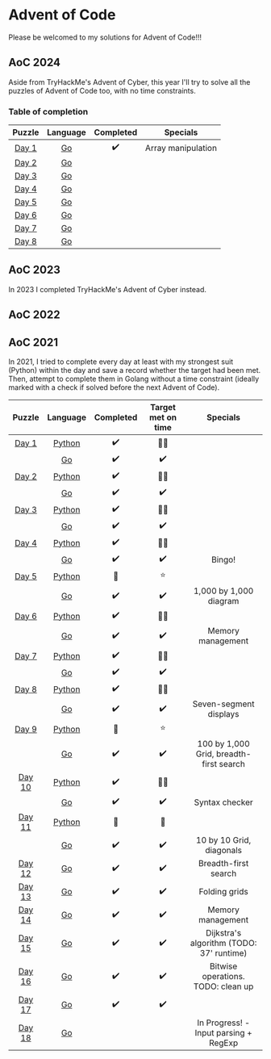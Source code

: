 # Advent of Code

Please be welcomed to my solutions for Advent of Code!!!

## AoC 2024

Aside from TryHackMe's Advent of Cyber, this year I'll try to solve all the puzzles of Advent of Code too, with no time constraints.

### Table of completion

|              Puzzle              |           Language            |     Completed      |      Specials      |
|:--------------------------------:|:-----------------------------:|:------------------:|:------------------:|
| [Day 1](./2024/day_01/day_01.md) | [Go](./2024/day_01/day_01.go) | :heavy_check_mark: | Array manipulation |
| [Day 2](./2024/day_02/day_02.md) | [Go](./2024/day_02/day_02.go) |                    |                    |
| [Day 3](./2024/day_03/day_03.md) | [Go](./2024/day_03/day_03.go) |                    |                    |
| [Day 4](./2024/day_04/day_04.md) | [Go](./2024/day_04/day_04.go) |                    |                    |
| [Day 5](./2024/day_05/day_05.md) | [Go](./2024/day_05/day_05.go) |                    |                    |
| [Day 6](./2024/day_06/day_06.md) | [Go](./2024/day_06/day_06.go) |                    |                    |
| [Day 7](./2024/day_07/day_07.md) | [Go](./2024/day_07/day_07.go) |                    |                    |
| [Day 8](./2024/day_08/day_08.md) | [Go](./2024/day_08/day_08.go) |                    |                    |


## AoC 2023

In 2023 I completed TryHackMe's Advent of Cyber instead.

## AoC 2022


## AoC 2021

In 2021, I tried to complete every day at least with my strongest suit (Python) within the day and save a record whether the target had been met. Then, attempt to complete them in Golang without a time constraint (ideally marked with a check if solved before the next Advent of Code).

|                                   Puzzle                                   |                                       Language                                       |     Completed      | Target met on time |                 Specials                 |
|:--------------------------------------------------------------------------:|:------------------------------------------------------------------------------------:|:------------------:|:------------------:|:----------------------------------------:|
|  [Day 1](https://github.com/0x5ubt13/advent_of_code_2021/tree/main/day_1)  |  [Python](https://github.com/0x5ubt13/advent_of_code_2021/blob/main/day_1/day_1.py)  | :heavy_check_mark: |   :star2::star2:   |                                          |
|                                                                            |    [Go](https://github.com/0x5ubt13/advent_of_code_2021/blob/main/day_1/day_1.go)    | :heavy_check_mark: | :heavy_check_mark: |                                          |
|  [Day 2](https://github.com/0x5ubt13/advent_of_code_2021/tree/main/day_2)  |  [Python](https://github.com/0x5ubt13/advent_of_code_2021/blob/main/day_2/day_2.py)  | :heavy_check_mark: |   :star2::star2:   |                                          |
|                                                                            |    [Go](https://github.com/0x5ubt13/advent_of_code_2021/blob/main/day_2/day_2.go)    | :heavy_check_mark: | :heavy_check_mark: |                                          |
|  [Day 3](https://github.com/0x5ubt13/advent_of_code_2021/tree/main/day_3)  |  [Python](https://github.com/0x5ubt13/advent_of_code_2021/blob/main/day_3/day_3.py)  | :heavy_check_mark: |   :star2::star2:   |                                          |
|                                                                            |    [Go](https://github.com/0x5ubt13/advent_of_code_2021/blob/main/day_3/day_3.go)    | :heavy_check_mark: | :heavy_check_mark: |                                          |
|  [Day 4](https://github.com/0x5ubt13/advent_of_code_2021/tree/main/day_4)  |  [Python](https://github.com/0x5ubt13/advent_of_code_2021/blob/main/day_4/day_4.py)  | :heavy_check_mark: |   :star2::star2:   |                                          |
|                                                                            |    [Go](https://github.com/0x5ubt13/advent_of_code_2021/blob/main/day_4/day_4.go)    | :heavy_check_mark: | :heavy_check_mark: |                  Bingo!                  |
|  [Day 5](https://github.com/0x5ubt13/advent_of_code_2021/tree/main/day_5)  |  [Python](https://github.com/0x5ubt13/advent_of_code_2021/blob/main/day_5/day_5.py)  |    :woozy_face:    |       :star:       |                                          |
|                                                                            |    [Go](https://github.com/0x5ubt13/advent_of_code_2021/blob/main/day_5/day_5.go)    | :heavy_check_mark: | :heavy_check_mark: |          1,000 by 1,000 diagram          |
|  [Day 6](https://github.com/0x5ubt13/advent_of_code_2021/tree/main/day_6)  |  [Python](https://github.com/0x5ubt13/advent_of_code_2021/blob/main/day_6/day_6.py)  | :heavy_check_mark: |   :star2::star2:   |                                          |
|                                                                            |    [Go](https://github.com/0x5ubt13/advent_of_code_2021/blob/main/day_6/day_6.go)    | :heavy_check_mark: | :heavy_check_mark: |            Memory management             |
|  [Day 7](https://github.com/0x5ubt13/advent_of_code_2021/tree/main/day_7)  |  [Python](https://github.com/0x5ubt13/advent_of_code_2021/blob/main/day_7/day_7.py)  | :heavy_check_mark: |   :star2::star2:   |                                          |
|                                                                            |    [Go](https://github.com/0x5ubt13/advent_of_code_2021/blob/main/day_7/day_7.go)    | :heavy_check_mark: | :heavy_check_mark: |                                          |
|  [Day 8](https://github.com/0x5ubt13/advent_of_code_2021/tree/main/day_8)  |  [Python](https://github.com/0x5ubt13/advent_of_code_2021/blob/main/day_8/day_8.py)  | :heavy_check_mark: |   :star2::star2:   |                                          |
|                                                                            |    [Go](https://github.com/0x5ubt13/advent_of_code_2021/blob/main/day_8/day_8.go)    | :heavy_check_mark: | :heavy_check_mark: |          Seven-segment displays          |
|  [Day 9](https://github.com/0x5ubt13/advent_of_code_2021/tree/main/day_9)  |  [Python](https://github.com/0x5ubt13/advent_of_code_2021/blob/main/day_9/day_9.py)  |    :woozy_face:    |       :star:       |                                          |
|                                                                            |    [Go](https://github.com/0x5ubt13/advent_of_code_2021/blob/main/day_9/day_9.go)    | :heavy_check_mark: | :heavy_check_mark: | 100 by 1,000 Grid, breadth-first search  |
| [Day 10](https://github.com/0x5ubt13/advent_of_code_2021/tree/main/day_10) | [Python](https://github.com/0x5ubt13/advent_of_code_2021/blob/main/day_10/day_10.py) | :heavy_check_mark: |   :star2::star2:   |                                          |
|                                                                            |   [Go](https://github.com/0x5ubt13/advent_of_code_2021/blob/main/day_10/day_10.go)   | :heavy_check_mark: | :heavy_check_mark: |              Syntax checker              |
| [Day 11](https://github.com/0x5ubt13/advent_of_code_2021/tree/main/day_11) | [Python](https://github.com/0x5ubt13/advent_of_code_2021/blob/main/day_11/day_11.py) |    :woozy_face:    |    :woozy_face:    |                                          |
|                                                                            |   [Go](https://github.com/0x5ubt13/advent_of_code_2021/blob/main/day_11/day_11.go)   | :heavy_check_mark: | :heavy_check_mark: |         10 by 10 Grid, diagonals         |
| [Day 12](https://github.com/0x5ubt13/advent_of_code_2021/tree/main/day_12) |   [Go](https://github.com/0x5ubt13/advent_of_code_2021/blob/main/day_12/day_12.go)   | :heavy_check_mark: | :heavy_check_mark: |           Breadth-first search           |
| [Day 13](https://github.com/0x5ubt13/advent_of_code_2021/tree/main/day_13) |   [Go](https://github.com/0x5ubt13/advent_of_code_2021/blob/main/day_13/day_13.go)   | :heavy_check_mark: | :heavy_check_mark: |              Folding grids               |
| [Day 14](https://github.com/0x5ubt13/advent_of_code_2021/tree/main/day_14) |   [Go](https://github.com/0x5ubt13/advent_of_code_2021/blob/main/day_14/day_14.go)   | :heavy_check_mark: | :heavy_check_mark: |            Memory management             |
| [Day 15](https://github.com/0x5ubt13/advent_of_code_2021/tree/main/day_15) |   [Go](https://github.com/0x5ubt13/advent_of_code_2021/blob/main/day_15/day_15.go)   | :heavy_check_mark: | :heavy_check_mark: | Dijkstra's algorithm (TODO: 37' runtime) |
| [Day 16](https://github.com/0x5ubt13/advent_of_code_2021/tree/main/day_16) |   [Go](https://github.com/0x5ubt13/advent_of_code_2021/blob/main/day_16/day_16.go)   | :heavy_check_mark: | :heavy_check_mark: |    Bitwise operations. TODO: clean up    |
| [Day 17](https://github.com/0x5ubt13/advent_of_code_2021/tree/main/day_17) |   [Go](https://github.com/0x5ubt13/advent_of_code_2021/blob/main/day_17/day_17.go)   | :heavy_check_mark: | :heavy_check_mark: |                                          |
| [Day 18](https://github.com/0x5ubt13/advent_of_code_2021/tree/main/day_18) |   [Go](https://github.com/0x5ubt13/advent_of_code_2021/blob/main/day_18/day_18.go)   |                    |                    |  In Progress! - Input parsing + RegExp   |


